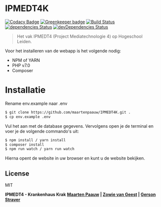 # IPMEDT4K

[![Codacy Badge](https://api.codacy.com/project/badge/Grade/ab96fc1f304e41cd88cfd2e8387c8a83)](https://www.codacy.com/app/maartenpaauw/IPMEDT4K?utm_source=github.com&utm_medium=referral&utm_content=maartenpaauw/IPMEDT4K&utm_campaign=badger)
[![Greenkeeper badge](https://badges.greenkeeper.io/maartenpaauw/IPMEDT4K.svg)](https://greenkeeper.io/)
[![Build Status](https://travis-ci.org/maartenpaauw/IPMEDT4K.svg?branch=master)](https://travis-ci.org/maartenpaauw/IPMEDT4K)
[![dependencies Status](https://david-dm.org/maartenpaauw/IPMEDT4K/status.svg)](https://david-dm.org/maartenpaauw/IPMEDT4K)
[![devDependencies Status](https://david-dm.org/maartenpaauw/IPMEDT4K/dev-status.svg)](https://david-dm.org/maartenpaauw/IPMEDT4K?type=dev)

> Het vak IPMEDT4 (Project Mediatechnologie 4) op Hogeschool Leiden.


Voor het installeren van de webapp is het volgende nodig:

  - NPM of YARN
  - PHP v7.0
  - Composer

# Installatie

Rename env.example naar .env
```sh
$ git clone https://github.com/maartenpaauw/IPMEDT4K.git .
$ cp env.example .env
```
Vul het aan met de database gegevens.
Vervolgens open je de terminal en voer je de volgende commando's uit:
```sh
$ npm install / yarn install
$ composer install
$ npm run watch / yarn run watch
```
Hierna opent de website in uw browser en kunt u de website bekijken.


License
----

MIT


**IPMEDT4 - Krankenhaus Krak**
**[Maarten Paauw](https://github.com/maartenpaauw) | [Zowie van Geest](https://github.com/zowie93) | [Gerson Straver](https://github.com/teddybro)**
